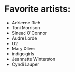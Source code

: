 # Favorite artists:
- Adrienne Rich
- Toni Morrison
- Sinead O'Connor
- Audre Lorde
- U2
- Mary Oliver
- indigo girls
- Jeannette Winterston
- Cyndi Lauper
